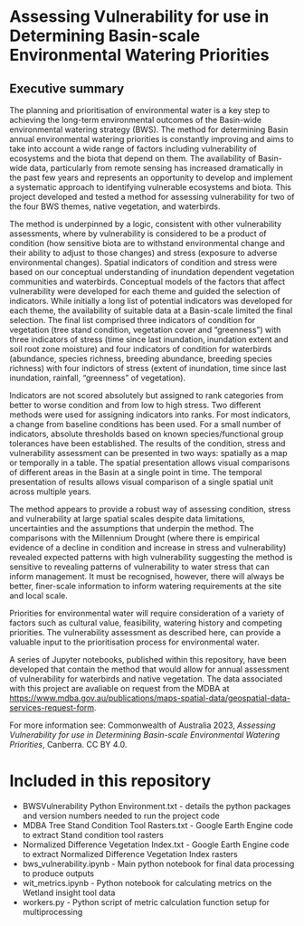 # Assessing Vulnerability for use in Determining Basin-scale Environmental Watering Priorities

## Executive summary 
The planning and prioritisation of environmental water is a key step to achieving the long-term environmental outcomes of the Basin-wide environmental watering strategy (BWS). The method for determining Basin annual environmental watering priorities is constantly improving and aims to take into account a wide range of factors including vulnerability of ecosystems and the biota that depend on them. The availability of Basin-wide data, particularly from remote sensing has increased dramatically in the past few years and represents an opportunity to develop and implement a systematic approach to identifying vulnerable ecosystems and biota. This project developed and tested a method for assessing vulnerability for two of the four BWS themes, native vegetation, and waterbirds.

The method is underpinned by a logic, consistent with other vulnerability assessments, where by vulnerability is considered to be a product of condition (how sensitive biota are to withstand environmental change and their ability to adjust to those changes) and stress (exposure to adverse environmental changes). Spatial indicators of condition and stress were based on our conceptual understanding of inundation dependent vegetation communities and waterbirds. Conceptual models of the factors that affect vulnerability were developed for each theme and guided the selection of indicators. While initially a long list of potential indicators was developed for each theme, the availability of suitable data at a Basin-scale limited the final selection. The final list comprised three indicators of condition for vegetation (tree stand condition, vegetation cover and “greenness”) with three indicators of stress (time since last inundation, inundation extent and soil root zone moisture) and four indicators of condition for waterbirds (abundance, species richness, breeding abundance, breeding species richness) with four indictors of stress (extent of inundation, time since last inundation, rainfall, “greenness” of vegetation).

Indicators are not scored absolutely but assigned to rank categories from better to worse condition and from low to high stress. Two different methods were used for assigning indicators into ranks. For most indicators, a change from baseline conditions has been used. For a small number of indicators, absolute thresholds based on known species/functional group tolerances have been established.
The results of the condition, stress and vulnerability assessment can be presented in two ways: spatially as a map or temporally in a table. The spatial presentation allows visual comparisons of different areas in the Basin at a single point in time. The temporal presentation of results allows visual comparison of a single spatial unit across multiple years.

The method appears to provide a robust way of assessing condition, stress and vulnerability at large spatial scales despite data limitations, uncertainties and the assumptions that underpin the method. The comparisons with the Millennium Drought (where there is empirical evidence of a decline in condition and increase in stress and vulnerability) revealed expected patterns with high vulnerability suggesting the method is sensitive to revealing patterns of vulnerability to water stress that can inform management. It must be recognised, however, there will always be better, finer-scale information to inform watering requirements at the site and local scale.

Priorities for environmental water will require consideration of a variety of factors such as cultural value, feasibility, watering history and competing priorities. The vulnerability assessment as described here, can provide a valuable input to the prioritisation process for environmental water.

A series of Jupyter notebooks, published within this repository, have been developed that contain the method that would allow for annual assessment of vulnerability for waterbirds and native vegetation. The data associated with this project are avaliable on request from the MDBA at https://www.mdba.gov.au/publications/maps-spatial-data/geospatial-data-services-request-form.

For more information see: Commonwealth of Australia 2023, _Assessing Vulnerability for use in Determining Basin-scale Environmental Watering Priorities_, Canberra. CC BY 4.0.

# Included in this repository
* BWSVulnerability Python Environment.txt - details the python packages and version numbers needed to run the project code
* MDBA Tree Stand Condition Tool Rasters.txt - Google Earth Engine code to extract Stand condition tool rasters
* Normalized Difference Vegetation Index.txt - Google Earth Engine code to extract Normalized Difference Vegetation Index rasters 
* bws_vulnerability.ipynb - Main python notebook for final data processing to produce outputs
* wit_metrics.ipynb - Python notebook for calculating metrics on the Wetland insight tool data
* workers.py - Python script of metric calculation function setup for multiprocessing


